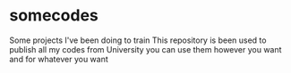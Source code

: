 # somecodes
Some projects I've been doing to train
This repository is been used to publish all my codes from University you can use them however you want and for whatever you want
